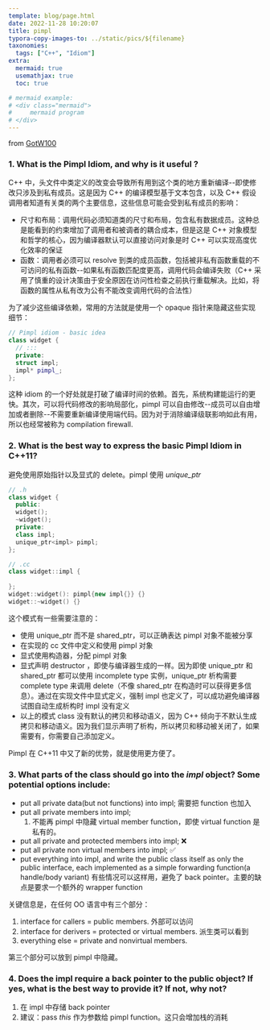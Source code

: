 ```yaml
---
template: blog/page.html
date: 2022-11-28 10:20:07
title: pimpl
typora-copy-images-to: ../static/pics/${filename}
taxonomies:
  tags: ["C++", "Idiom"]
extra:
  mermaid: true
  usemathjax: true
  toc: true

# mermaid example: 
# <div class="mermaid">
#     mermaid program
# </div>
---
```


from [GotW100](https://herbsutter.com/gotw/_100/)

### 1. What is the Pimpl Idiom, and why is it useful ?

C++ 中，头文件中类定义的改变会导致所有用到这个类的地方重新编译--即使修改只涉及到私有成员。这是因为 C++ 的编译模型基于文本包含，以及 C++ 假设调用者知道有关类的两个主要信息，这些信息可能会受到私有成员的影响：

- 尺寸和布局：调用代码必须知道类的尺寸和布局，包含私有数据成员。这种总是能看到的约束增加了调用者和被调者的耦合成本，但是这是 C++ 对象模型和哲学的核心，因为编译器默认可以直接访问对象是时 C++ 可以实现高度优化效率的保证
- 函数：调用者必须可以 resolve 到类的成员函数，包括被非私有函数重载的不可访问的私有函数--如果私有函数匹配度更高，调用代码会编译失败（C++ 采用了慎重的设计决策由于安全原因在访问性检查之前执行重载解决。比如，将函数的属性从私有改为公有不能改变调用代码的合法性）

为了减少这些编译依赖，常用的方法就是使用一个 opaque 指针来隐藏这些实现细节：

```cpp
// Pimpl idiom - basic idea
class widget {
  // :::
  private:
  struct impl;
  impl* pimpl_;
};
```

这种 idiom 的一个好处就是打破了编译时间的依赖。首先，系统构建能运行的更快。其次，可以将代码修改的影响局部化，pimpl 可以自由修改--成员可以自由增加或者删除--不需要重新编译使用端代码。因为对于消除编译级联影响如此有用，所以也经常被称为 compilation firewall.

### 2. What is the best way to express the basic Pimpl Idiom in C++11?

避免使用原始指针以及显式的 delete。pimpl 使用 *unique_ptr*

```cpp
// .h
class widget {
  public:
  widget();
  ~widget();
  private:
  class impl;
  unique_ptr<impl> pimpl;
};

// .cc
class widget::impl {
  
};
widget::widget(): pimpl{new impl{}} {}
widget::~widget() {}
```

这个模式有一些需要注意的：

- 使用 unique_ptr 而不是 shared_ptr，可以正确表达 pimpl 对象不能被分享
- 在实现的 cc 文件中定义和使用 pimpl 对象
- 显式使用构造器，分配 pimpl 对象
- 显式声明 destructor ，即使与编译器生成的一样。因为即使 unique_ptr 和 shared_ptr 都可以使用 incomplete type 实例，unique_ptr 析构需要 complete type 来调用 delete（不像 shared_ptr 在构造时可以获得更多信息）。通过在实现文件中显式定义，强制 impl 也定义了，可以成功避免编译器试图自动生成析构时 impl 没有定义
- 以上的模式 class 没有默认的拷贝和移动语义，因为 C++ 倾向于不默认生成拷贝和移动语义。因为我们显示声明了析构，所以拷贝和移动被关闭了，如果需要有，你需要自己添加定义。

Pimpl 在 C++11 中又了新的优势，就是使用更方便了。

### 3. What parts of the class should go into the *impl* object? Some potential options include:

- put all private data(but not functions) into impl;
  需要把 function 也加入
- put all private members into impl;
  1. 不能再 pimpl 中隐藏 virtual member function，即使 virtual function 是私有的。
- put all private and protected members into impl; ❌
- put all private non virtual members into impl; ✅
- put everything into impl, and write the public class itself as only the public interface, each implemented as a simple forwarding function(a handle/body variant)
  有些情况可以这样用，避免了 back pointer。主要的缺点是要求一个额外的 wrapper function

关键信息是，在任何 OO 语言中有三个部分：

1. interface for callers = public members. 外部可以访问
2. interface for derivers = protected or virtual members. 派生类可以看到
3. everything else = private and nonvirtual members. 

第三个部分可以放到 pimpl 中隐藏。

### 4. Does the impl require a back pointer to the public object? If yes, what is the best way to provide it? If not, why not?

1. 在 impl 中存储 back pointer
2. 建议：pass *this* 作为参数给 pimpl function。这只会增加栈的消耗


